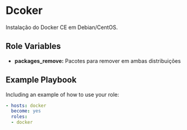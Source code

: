 Dcoker
======

Instalação do Docker CE em Debian/CentOS.

Role Variables
--------------

- **packages_remove:** Pacotes para remover em ambas distribuições

Example Playbook
----------------

Including an example of how to use your role:

```yml
- hosts: docker
  become: yes
  roles:
  - docker
```
